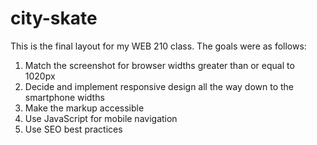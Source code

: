 # city-skate
This is the final layout for my WEB 210 class. The goals were as follows:
  
  1. Match the screenshot for browser widths greater than or equal to 1020px
  2. Decide and implement responsive design all the way down to the smartphone widths
  3. Make the markup accessible
  4. Use JavaScript for mobile navigation
  5. Use SEO best practices
